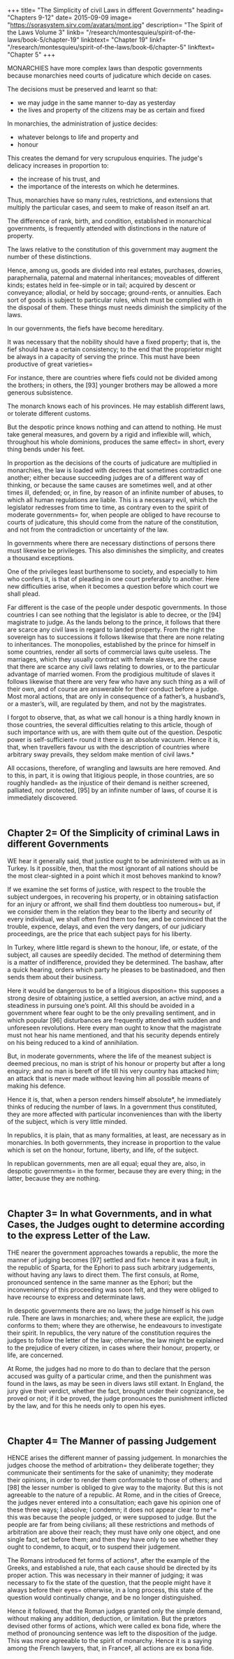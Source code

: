 
+++
title= "The Simplicity of civil Laws in different Governments"
heading= "Chapters 9-12"
date= 2015-09-09
image= "https://sorasystem.sirv.com/avatars/mont.jpg"
description= "The Spirit of the Laws Volume 3"
linkb= "/research/montesquieu/spirit-of-the-laws/book-5/chapter-19"
linkbtext= "Chapter 19"
linkf= "/research/montesquieu/spirit-of-the-laws/book-6/chapter-5"
linkftext= "Chapter 5"
+++


MONARCHIES have more complex laws than despotic governments because monarchies need courts of judicature which decide on cases. 

The decisions must be preserved and learnt so that:
- we may judge in the same manner to-day as yesterday
- the lives and property of the citizens may be as certain and fixed<!--  as the very constitution of the state. -->

In monarchies, the administration of justice decides:
- whatever belongs to life and property and
- honour

This creates the demand for very scrupulous enquiries. The judge's delicacy increases in proportion to:
- the increase of his trust, and
- the importance of the interests on which he determines.

Thus, monarchies have so many rules, restrictions, and extensions that multiply the particular cases, and seem to make of reason itself an art.

The difference of rank, birth, and condition, established in monarchical governments, is frequently attended with distinctions in the nature of property.

The laws relative to the constitution of this government may augment the number of these distinctions. 

Hence, among us, goods are divided into real estates, purchases, dowries, paraphernalia, paternal and maternal inheritances; moveables of different kinds; estates held in fee-simple or in tail; acquired by descent or conveyance; allodial, or held by soccage; ground-rents, or annuities. Each sort of goods is subject to particular rules, which must be complied with in the disposal of them. These things must needs diminish the simplicity of the laws.

In our governments, the fiefs have become hereditary. 

It was necessary that the nobility should have a fixed property; that is, the fief should have a certain consistency; to the end that the proprietor might be always in a capacity of serving the prince. This must have been productive of great varieties= 

For instance, there are countries where fiefs could not be divided among the brothers; in others, the [93] younger brothers may be allowed a more generous subsistence.

The monarch knows each of his provinces. He may establish different laws, or tolerate different customs. 

But the despotic prince knows nothing and can attend to nothing. He must take general measures, and govern by a rigid and inflexible will, which, throughout his whole dominions, produces the same effect= in short, every thing bends under his feet.

In proportion as the decisions of the courts of judicature are multiplied in monarchies, the law is loaded with decrees that sometimes contradict one another; either because succeeding judges are of a different way of thinking, or because the same causes are sometimes well, and at other times ill, defended; or, in fine, by reason of an infinite number of abuses, to which all human regulations are liable. This is a necessary evil, which the legislator redresses from time to time, as contrary even to the spirit of moderate governments= for, when people are obliged to have recourse to courts of judicature, this should come from the nature of the constitution, and not from the contradiction or uncertainty of the law.

In governments where there are necessary distinctions of persons there must likewise be privileges. This also diminishes the simplicity, and creates a thousand exceptions.

One of the privileges least burthensome to society, and especially to him who confers it, is that of pleading in one court preferably to another. Here new difficulties arise, when it becomes a question before which court we shall plead.

Far different is the case of the people under despotic governments. In those countries I can see nothing that the legislator is able to decree, or the [94] magistrate to judge. As the lands belong to the prince, it follows that there are scarce any civil laws in regard to landed property. From the right the sovereign has to successions it follows likewise that there are none relating to inheritances. The monopolies, established by the prince for himself in some countries, render all sorts of commercial laws quite useless. The marriages, which they usually contract with female slaves, are the cause that there are scarce any civil laws relating to dowries, or to the particular advantage of married women. From the prodigious multitude of slaves it follows likewise that there are very few who have any such thing as a will of their own, and of course are answerable for their conduct before a judge. Most moral actions, that are only in consequence of a father’s, a husband’s, or a master’s, will, are regulated by them, and not by the magistrates.

I forgot to observe, that, as what we call honour is a thing hardly known in those countries, the several difficulties relating to this article, though of such importance with us, are with them quite out of the question. Despotic power is self-sufficient= round it there is an absolute vacuum. Hence it is, that, when travellers favour us with the description of countries where arbitrary sway prevails, they seldom make mention of civil laws.*

All occasions, therefore, of wrangling and lawsuits are here removed. And to this, in part, it is owing that litigious people, in those countries, are so roughly handled= as the injustice of their demand is neither screened, palliated, nor protected, [95] by an infinite number of laws, of course it is immediately discovered.


<br>

## Chapter 2= Of the Simplicity of criminal Laws in different Governments

WE hear it generally said, that justice ought to be administered with us as in Turkey. Is it possible, then, that the most ignorant of all nations should be the most clear-sighted in a point which it most behoves mankind to know?

If we examine the set forms of justice, with respect to the trouble the subject undergoes, in recovering his property, or in obtaining satisfaction for an injury or affront, we shall find them doubtless too numerous= but, if we consider them in the relation they bear to the liberty and security of every individual, we shall often find them too few, and be convinced that the trouble, expence, delays, and even the very dangers, of our judiciary proceedings, are the price that each subject pays for his liberty.

In Turkey, where little regard is shewn to the honour, life, or estate, of the subject, all causes are speedily decided. The method of determining them is a matter of indifference, provided they be determined. The bashaw, after a quick hearing, orders which party he pleases to be bastinadoed, and then sends them about their business.

Here it would be dangerous to be of a litigious disposition= this supposes a strong desire of obtaining justice, a settled aversion, an active mind, and a steadiness in pursuing one’s point. All this should be avoided in a government where fear ought to be the only prevailing sentiment, and in which popular [96] disturbances are frequently attended with sudden and unforeseen revolutions. Here every man ought to know that the magistrate must not hear his name mentioned, and that his security depends entirely on his being reduced to a kind of annihilation.

But, in moderate governments, where the life of the meanest subject is deemed precious, no man is stript of his honour or property but after a long enquiry; and no man is bereft of life till his very country has attacked him; an attack that is never made without leaving him all possible means of making his defence.

Hence it is, that, when a person renders himself absolute*, he immediately thinks of reducing the number of laws. In a government thus constituted, they are more affected with particular inconveniences than with the liberty of the subject, which is very little minded.

In republics, it is plain, that as many formalities, at least, are necessary as in monarchies. In both governments, they increase in proportion to the value which is set on the honour, fortune, liberty, and life, of the subject.

In republican governments, men are all equal; equal they are, also, in despotic governments= in the former, because they are every thing; in the latter, because they are nothing.

<br>

## Chapter 3= In what Governments, and in what Cases, the Judges ought to determine according to the express Letter of the Law.

THE nearer the government approaches towards a republic, the more the manner of judging becomes [97] settled and fixt= hence it was a fault, in the republic of Sparta, for the Ephori to pass such arbitrary judgements, without having any laws to direct them. The first consuls, at Rome, pronounced sentence in the same manner as the Ephori; but the inconveniency of this proceeding was soon felt, and they were obliged to have recourse to express and determinate laws.

In despotic governments there are no laws; the judge himself is his own rule. There are laws in monarchies; and, where these are explicit, the judge conforms to them; where they are otherwise, he endeavours to investigate their spirit. In republics, the very nature of the constitution requires the judges to follow the letter of the law; otherwise, the law might be explained to the prejudice of every citizen, in cases where their honour, property, or life, are concerned.

At Rome, the judges had no more to do than to declare that the person accused was guilty of a particular crime, and then the punishment was found in the laws, as may be seen in divers laws still extant. In England, the jury give their verdict, whether the fact, brought under their cognizance, be proved or not; if it be proved, the judge pronounces the punishment inflicted by the law, and for this he needs only to open his eyes.

<br>

## Chapter 4= The Manner of passing Judgement

HENCE arises the different manner of passing judgement. In monarchies the judges choose the method of arbitration= they deliberate together; they communicate their sentiments for the sake of unanimity; they moderate their opinions, in order to render them conformable to those of others; and [98] the lesser number is obliged to give way to the majority. But this is not agreeable to the nature of a republic. At Rome, and in the cities of Greece, the judges never entered into a consultation; each gave his opinion one of these three ways; I absolve; I condemn; it does not appear clear to me*= this was because the people judged, or were supposed to judge. But the people are far from being civilians; all these restrictions and methods of arbitration are above their reach; they must have only one object, and one single fact, set before them; and then they have only to see whether they ought to condemn, to acquit, or to suspend their judgement.

The Romans introduced fet forms of actions†, after the example of the Greeks, and established a rule, that each cause should be directed by its proper action. This was necessary in their manner of judging; it was necessary to fix the state of the question, that the people might have it always before their eyes= otherwise, in a long process, this state of the question would continually change, and be no longer distinguished.

Hence it followed, that the Roman judges granted only the simple demand, without making any addition, deduction, or limitation. But the prætors devised other forms of actions, which were called ex bona fide, where the method of pronouncing sentence was left to the disposition of the judge. This was more agreeable to the spirit of monarchy. Hence it is a saying among the French lawyers, that, in France‡, all actions are ex bona fide.

<br>